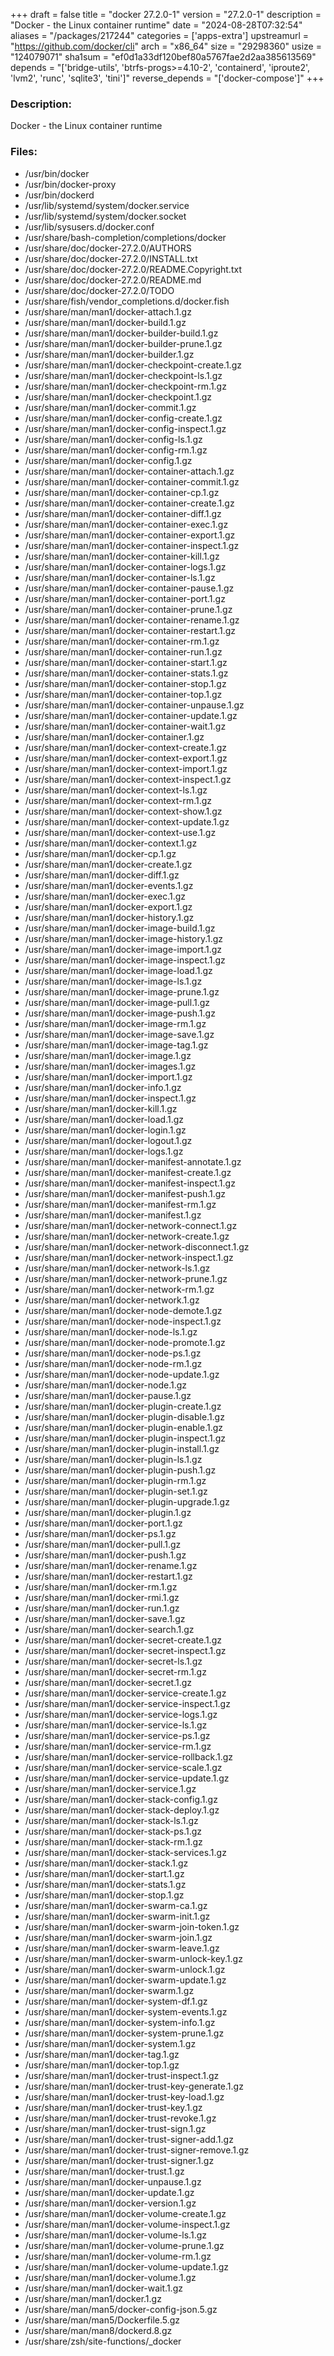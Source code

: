 +++
draft = false
title = "docker 27.2.0-1"
version = "27.2.0-1"
description = "Docker - the Linux container runtime"
date = "2024-08-28T07:32:54"
aliases = "/packages/217244"
categories = ['apps-extra']
upstreamurl = "https://github.com/docker/cli"
arch = "x86_64"
size = "29298360"
usize = "124079071"
sha1sum = "ef0d1a33df120bef80a5767fae2d2aa385613569"
depends = "['bridge-utils', 'btrfs-progs>=4.10-2', 'containerd', 'iproute2', 'lvm2', 'runc', 'sqlite3', 'tini']"
reverse_depends = "['docker-compose']"
+++
### Description: 
Docker - the Linux container runtime

### Files: 
* /usr/bin/docker
* /usr/bin/docker-proxy
* /usr/bin/dockerd
* /usr/lib/systemd/system/docker.service
* /usr/lib/systemd/system/docker.socket
* /usr/lib/sysusers.d/docker.conf
* /usr/share/bash-completion/completions/docker
* /usr/share/doc/docker-27.2.0/AUTHORS
* /usr/share/doc/docker-27.2.0/INSTALL.txt
* /usr/share/doc/docker-27.2.0/README.Copyright.txt
* /usr/share/doc/docker-27.2.0/README.md
* /usr/share/doc/docker-27.2.0/TODO
* /usr/share/fish/vendor_completions.d/docker.fish
* /usr/share/man/man1/docker-attach.1.gz
* /usr/share/man/man1/docker-build.1.gz
* /usr/share/man/man1/docker-builder-build.1.gz
* /usr/share/man/man1/docker-builder-prune.1.gz
* /usr/share/man/man1/docker-builder.1.gz
* /usr/share/man/man1/docker-checkpoint-create.1.gz
* /usr/share/man/man1/docker-checkpoint-ls.1.gz
* /usr/share/man/man1/docker-checkpoint-rm.1.gz
* /usr/share/man/man1/docker-checkpoint.1.gz
* /usr/share/man/man1/docker-commit.1.gz
* /usr/share/man/man1/docker-config-create.1.gz
* /usr/share/man/man1/docker-config-inspect.1.gz
* /usr/share/man/man1/docker-config-ls.1.gz
* /usr/share/man/man1/docker-config-rm.1.gz
* /usr/share/man/man1/docker-config.1.gz
* /usr/share/man/man1/docker-container-attach.1.gz
* /usr/share/man/man1/docker-container-commit.1.gz
* /usr/share/man/man1/docker-container-cp.1.gz
* /usr/share/man/man1/docker-container-create.1.gz
* /usr/share/man/man1/docker-container-diff.1.gz
* /usr/share/man/man1/docker-container-exec.1.gz
* /usr/share/man/man1/docker-container-export.1.gz
* /usr/share/man/man1/docker-container-inspect.1.gz
* /usr/share/man/man1/docker-container-kill.1.gz
* /usr/share/man/man1/docker-container-logs.1.gz
* /usr/share/man/man1/docker-container-ls.1.gz
* /usr/share/man/man1/docker-container-pause.1.gz
* /usr/share/man/man1/docker-container-port.1.gz
* /usr/share/man/man1/docker-container-prune.1.gz
* /usr/share/man/man1/docker-container-rename.1.gz
* /usr/share/man/man1/docker-container-restart.1.gz
* /usr/share/man/man1/docker-container-rm.1.gz
* /usr/share/man/man1/docker-container-run.1.gz
* /usr/share/man/man1/docker-container-start.1.gz
* /usr/share/man/man1/docker-container-stats.1.gz
* /usr/share/man/man1/docker-container-stop.1.gz
* /usr/share/man/man1/docker-container-top.1.gz
* /usr/share/man/man1/docker-container-unpause.1.gz
* /usr/share/man/man1/docker-container-update.1.gz
* /usr/share/man/man1/docker-container-wait.1.gz
* /usr/share/man/man1/docker-container.1.gz
* /usr/share/man/man1/docker-context-create.1.gz
* /usr/share/man/man1/docker-context-export.1.gz
* /usr/share/man/man1/docker-context-import.1.gz
* /usr/share/man/man1/docker-context-inspect.1.gz
* /usr/share/man/man1/docker-context-ls.1.gz
* /usr/share/man/man1/docker-context-rm.1.gz
* /usr/share/man/man1/docker-context-show.1.gz
* /usr/share/man/man1/docker-context-update.1.gz
* /usr/share/man/man1/docker-context-use.1.gz
* /usr/share/man/man1/docker-context.1.gz
* /usr/share/man/man1/docker-cp.1.gz
* /usr/share/man/man1/docker-create.1.gz
* /usr/share/man/man1/docker-diff.1.gz
* /usr/share/man/man1/docker-events.1.gz
* /usr/share/man/man1/docker-exec.1.gz
* /usr/share/man/man1/docker-export.1.gz
* /usr/share/man/man1/docker-history.1.gz
* /usr/share/man/man1/docker-image-build.1.gz
* /usr/share/man/man1/docker-image-history.1.gz
* /usr/share/man/man1/docker-image-import.1.gz
* /usr/share/man/man1/docker-image-inspect.1.gz
* /usr/share/man/man1/docker-image-load.1.gz
* /usr/share/man/man1/docker-image-ls.1.gz
* /usr/share/man/man1/docker-image-prune.1.gz
* /usr/share/man/man1/docker-image-pull.1.gz
* /usr/share/man/man1/docker-image-push.1.gz
* /usr/share/man/man1/docker-image-rm.1.gz
* /usr/share/man/man1/docker-image-save.1.gz
* /usr/share/man/man1/docker-image-tag.1.gz
* /usr/share/man/man1/docker-image.1.gz
* /usr/share/man/man1/docker-images.1.gz
* /usr/share/man/man1/docker-import.1.gz
* /usr/share/man/man1/docker-info.1.gz
* /usr/share/man/man1/docker-inspect.1.gz
* /usr/share/man/man1/docker-kill.1.gz
* /usr/share/man/man1/docker-load.1.gz
* /usr/share/man/man1/docker-login.1.gz
* /usr/share/man/man1/docker-logout.1.gz
* /usr/share/man/man1/docker-logs.1.gz
* /usr/share/man/man1/docker-manifest-annotate.1.gz
* /usr/share/man/man1/docker-manifest-create.1.gz
* /usr/share/man/man1/docker-manifest-inspect.1.gz
* /usr/share/man/man1/docker-manifest-push.1.gz
* /usr/share/man/man1/docker-manifest-rm.1.gz
* /usr/share/man/man1/docker-manifest.1.gz
* /usr/share/man/man1/docker-network-connect.1.gz
* /usr/share/man/man1/docker-network-create.1.gz
* /usr/share/man/man1/docker-network-disconnect.1.gz
* /usr/share/man/man1/docker-network-inspect.1.gz
* /usr/share/man/man1/docker-network-ls.1.gz
* /usr/share/man/man1/docker-network-prune.1.gz
* /usr/share/man/man1/docker-network-rm.1.gz
* /usr/share/man/man1/docker-network.1.gz
* /usr/share/man/man1/docker-node-demote.1.gz
* /usr/share/man/man1/docker-node-inspect.1.gz
* /usr/share/man/man1/docker-node-ls.1.gz
* /usr/share/man/man1/docker-node-promote.1.gz
* /usr/share/man/man1/docker-node-ps.1.gz
* /usr/share/man/man1/docker-node-rm.1.gz
* /usr/share/man/man1/docker-node-update.1.gz
* /usr/share/man/man1/docker-node.1.gz
* /usr/share/man/man1/docker-pause.1.gz
* /usr/share/man/man1/docker-plugin-create.1.gz
* /usr/share/man/man1/docker-plugin-disable.1.gz
* /usr/share/man/man1/docker-plugin-enable.1.gz
* /usr/share/man/man1/docker-plugin-inspect.1.gz
* /usr/share/man/man1/docker-plugin-install.1.gz
* /usr/share/man/man1/docker-plugin-ls.1.gz
* /usr/share/man/man1/docker-plugin-push.1.gz
* /usr/share/man/man1/docker-plugin-rm.1.gz
* /usr/share/man/man1/docker-plugin-set.1.gz
* /usr/share/man/man1/docker-plugin-upgrade.1.gz
* /usr/share/man/man1/docker-plugin.1.gz
* /usr/share/man/man1/docker-port.1.gz
* /usr/share/man/man1/docker-ps.1.gz
* /usr/share/man/man1/docker-pull.1.gz
* /usr/share/man/man1/docker-push.1.gz
* /usr/share/man/man1/docker-rename.1.gz
* /usr/share/man/man1/docker-restart.1.gz
* /usr/share/man/man1/docker-rm.1.gz
* /usr/share/man/man1/docker-rmi.1.gz
* /usr/share/man/man1/docker-run.1.gz
* /usr/share/man/man1/docker-save.1.gz
* /usr/share/man/man1/docker-search.1.gz
* /usr/share/man/man1/docker-secret-create.1.gz
* /usr/share/man/man1/docker-secret-inspect.1.gz
* /usr/share/man/man1/docker-secret-ls.1.gz
* /usr/share/man/man1/docker-secret-rm.1.gz
* /usr/share/man/man1/docker-secret.1.gz
* /usr/share/man/man1/docker-service-create.1.gz
* /usr/share/man/man1/docker-service-inspect.1.gz
* /usr/share/man/man1/docker-service-logs.1.gz
* /usr/share/man/man1/docker-service-ls.1.gz
* /usr/share/man/man1/docker-service-ps.1.gz
* /usr/share/man/man1/docker-service-rm.1.gz
* /usr/share/man/man1/docker-service-rollback.1.gz
* /usr/share/man/man1/docker-service-scale.1.gz
* /usr/share/man/man1/docker-service-update.1.gz
* /usr/share/man/man1/docker-service.1.gz
* /usr/share/man/man1/docker-stack-config.1.gz
* /usr/share/man/man1/docker-stack-deploy.1.gz
* /usr/share/man/man1/docker-stack-ls.1.gz
* /usr/share/man/man1/docker-stack-ps.1.gz
* /usr/share/man/man1/docker-stack-rm.1.gz
* /usr/share/man/man1/docker-stack-services.1.gz
* /usr/share/man/man1/docker-stack.1.gz
* /usr/share/man/man1/docker-start.1.gz
* /usr/share/man/man1/docker-stats.1.gz
* /usr/share/man/man1/docker-stop.1.gz
* /usr/share/man/man1/docker-swarm-ca.1.gz
* /usr/share/man/man1/docker-swarm-init.1.gz
* /usr/share/man/man1/docker-swarm-join-token.1.gz
* /usr/share/man/man1/docker-swarm-join.1.gz
* /usr/share/man/man1/docker-swarm-leave.1.gz
* /usr/share/man/man1/docker-swarm-unlock-key.1.gz
* /usr/share/man/man1/docker-swarm-unlock.1.gz
* /usr/share/man/man1/docker-swarm-update.1.gz
* /usr/share/man/man1/docker-swarm.1.gz
* /usr/share/man/man1/docker-system-df.1.gz
* /usr/share/man/man1/docker-system-events.1.gz
* /usr/share/man/man1/docker-system-info.1.gz
* /usr/share/man/man1/docker-system-prune.1.gz
* /usr/share/man/man1/docker-system.1.gz
* /usr/share/man/man1/docker-tag.1.gz
* /usr/share/man/man1/docker-top.1.gz
* /usr/share/man/man1/docker-trust-inspect.1.gz
* /usr/share/man/man1/docker-trust-key-generate.1.gz
* /usr/share/man/man1/docker-trust-key-load.1.gz
* /usr/share/man/man1/docker-trust-key.1.gz
* /usr/share/man/man1/docker-trust-revoke.1.gz
* /usr/share/man/man1/docker-trust-sign.1.gz
* /usr/share/man/man1/docker-trust-signer-add.1.gz
* /usr/share/man/man1/docker-trust-signer-remove.1.gz
* /usr/share/man/man1/docker-trust-signer.1.gz
* /usr/share/man/man1/docker-trust.1.gz
* /usr/share/man/man1/docker-unpause.1.gz
* /usr/share/man/man1/docker-update.1.gz
* /usr/share/man/man1/docker-version.1.gz
* /usr/share/man/man1/docker-volume-create.1.gz
* /usr/share/man/man1/docker-volume-inspect.1.gz
* /usr/share/man/man1/docker-volume-ls.1.gz
* /usr/share/man/man1/docker-volume-prune.1.gz
* /usr/share/man/man1/docker-volume-rm.1.gz
* /usr/share/man/man1/docker-volume-update.1.gz
* /usr/share/man/man1/docker-volume.1.gz
* /usr/share/man/man1/docker-wait.1.gz
* /usr/share/man/man1/docker.1.gz
* /usr/share/man/man5/docker-config-json.5.gz
* /usr/share/man/man5/Dockerfile.5.gz
* /usr/share/man/man8/dockerd.8.gz
* /usr/share/zsh/site-functions/_docker
